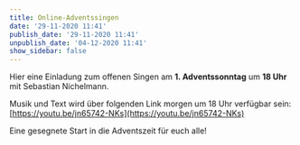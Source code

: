 ```yaml
---
title: Online-Adventssingen
date: '29-11-2020 11:41'
publish_date: '29-11-2020 11:41'
unpublish_date: '04-12-2020 11:41'
show_sidebar: false
---
```


Hier eine Einladung zum offenen Singen am **1. Adventssonntag** um **18 Uhr** mit Sebastian Nichelmann.
 
Musik und Text wird über folgenden Link morgen um 18 Uhr verfügbar sein:
[https://youtu.be/jn65742-NKs](https://youtu.be/jn65742-NKs)
 
Eine gesegnete Start in die Adventszeit für euch alle!
